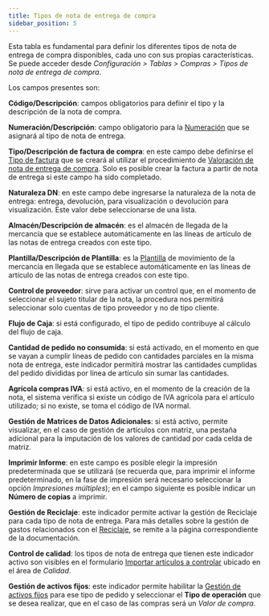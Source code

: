 ```yaml
---
title: Tipos de nota de entrega de compra
sidebar_position: 5
---
```


Esta tabla es fundamental para definir los diferentes tipos de nota de entrega de compra disponibles, cada uno con sus propias características. Se puede acceder desde *Configuración > Tablas > Compras > Tipos de nota de entrega de compra*.

Los campos presentes son:

**Código/Descripción**: campos obligatorios para definir el tipo y la descripción de la nota de compra.

**Numeración/Descripción**: campo obligatorio para la [Numeración](/docs/configurations/tables/fluentis-numerations) que se asignará al tipo de nota de entrega.

**Tipo/Descripción de factura de compra**: en este campo debe definirse el [Tipo de factura](/docs/configurations/tables/purchase/purchase-invoices-type) que se creará al utilizar el procedimiento de [Valoración de nota de entrega de compra](/docs/purchase/purchase-invoices/procedures/purchase-delivery-note-valorization). Solo es posible crear la factura a partir de nota de entrega si este campo ha sido completado.

**Naturaleza DN**: en este campo debe ingresarse la naturaleza de la nota de entrega: entrega, devolución, para visualización o devolución para visualización. Este valor debe seleccionarse de una lista.

**Almacén/Descripción de almacén**: es el almacén de llegada de la mercancía que se establece automáticamente en las líneas de artículo de las notas de entrega creados con este tipo.

**Plantilla/Descripción de Plantilla**: es la [Plantilla](/docs/configurations/tables/logistics/warehouse-templates) de movimiento de la mercancía en llegada que se establece automáticamente en las líneas de artículo de las notas de entrega creados con este tipo.

**Control de proveedor**: sirve para activar un control que, en el momento de seleccionar el sujeto titular de la nota, la procedura nos permitirá seleccionar solo cuentas de tipo proveedor y no de tipo cliente.

**Flujo de Caja**: si está configurado, el tipo de pedido contribuye al cálculo del flujo de caja.

**Cantidad de pedido no consumida**: si está activado, en el momento en que se vayan a cumplir líneas de pedido con cantidades parciales en la misma nota de entrega, este indicador permitirá mostrar las cantidades cumplidas del pedido divididas por línea de artículo sin sumar las cantidades.

**Agrícola compras IVA**: si está activo, en el momento de la creación de la nota, el sistema verifica si existe un código de IVA agrícola para el artículo utilizado; si no existe, se toma el código de IVA normal.

**Gestión de Matrices de Datos Adicionales**: si está activo, permite visualizar, en el caso de gestión de artículos con matriz, una pestaña adicional para la imputación de los valores de cantidad por cada celda de matriz.

**Imprimir Informe**: en este campo es posible elegir la impresión predeterminada que se utilizará (se recuerda que, para imprimir el informe predeterminado, en la fase de impresión será necesario seleccionar la opción *Impresiones múltiples*); en el campo siguiente es posible indicar un **Número de copias** a imprimir.

**Gestión de Reciclaje**: este indicador permite activar la gestión de Reciclaje para cada tipo de nota de entrega. Para más detalles sobre la gestión de gastos relacionados con el [Reciclaje](/docs/sales/sales-flow/conai), se remite a la página correspondiente de la documentación. 

**Control de calidad**: los tipos de nota de entrega que tienen este indicador activo son visibles en el formulario [Importar artículos a controlar](/docs/quality/item-control/items-control/item-control-import/) ubicado en el área de *Calidad*.

**Gestión de activos fijos**: este indicador permite habilitar la [Gestión de activos fijos](/docs/finance-area/fixed-assets/general-overview) para ese tipo de pedido y seleccionar el **Tipo de operación** que se desea realizar, que en el caso de las compras será un *Valor de compra*.